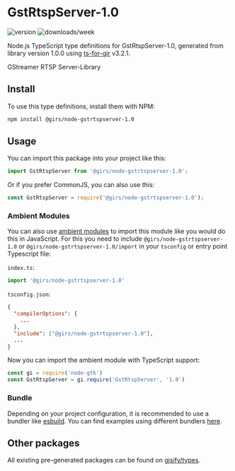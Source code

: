 
# GstRtspServer-1.0

![version](https://img.shields.io/npm/v/@girs/node-gstrtspserver-1.0)
![downloads/week](https://img.shields.io/npm/dw/@girs/node-gstrtspserver-1.0)


Node.js TypeScript type definitions for GstRtspServer-1.0, generated from library version 1.0.0 using [ts-for-gir](https://github.com/gjsify/ts-for-gir) v3.2.1.

GStreamer RTSP Server-Library

## Install

To use this type definitions, install them with NPM:
```bash
npm install @girs/node-gstrtspserver-1.0
```

## Usage

You can import this package into your project like this:
```ts
import GstRtspServer from '@girs/node-gstrtspserver-1.0';
```

Or if you prefer CommonJS, you can also use this:
```ts
const GstRtspServer = require('@girs/node-gstrtspserver-1.0');
```

### Ambient Modules

You can also use [ambient modules](https://github.com/gjsify/ts-for-gir/tree/main/packages/cli#ambient-modules) to import this module like you would do this in JavaScript.
For this you need to include `@girs/node-gstrtspserver-1.0` or `@girs/node-gstrtspserver-1.0/import` in your `tsconfig` or entry point Typescript file:

`index.ts`:
```ts
import '@girs/node-gstrtspserver-1.0'
```

`tsconfig.json`:
```json
{
  "compilerOptions": {
    ...
  },
  "include": ["@girs/node-gstrtspserver-1.0"],
  ...
}
```

Now you can import the ambient module with TypeScript support: 

```ts
const gi = require('node-gtk')
const GstRtspServer = gi.require('GstRtspServer', '1.0')
```


### Bundle

Depending on your project configuration, it is recommended to use a bundler like [esbuild](https://esbuild.github.io/). You can find examples using different bundlers [here](https://github.com/gjsify/ts-for-gir/tree/main/examples).

## Other packages

All existing pre-generated packages can be found on [gjsify/types](https://github.com/gjsify/types).

